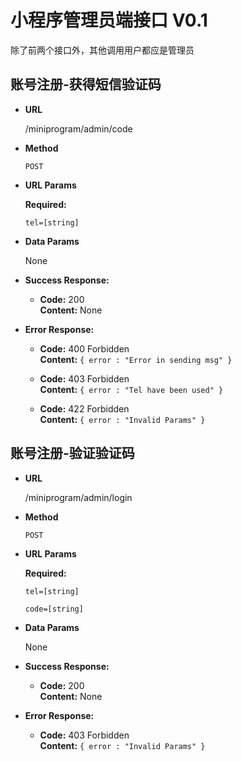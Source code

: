 # 小程序管理员端接口 V0.1
除了前两个接口外，其他调用用户都应是管理员

**账号注册-获得短信验证码** 
-----------

* **URL**

    /miniprogram/admin/code

* **Method**

    `POST`

* **URL Params**

    **Required:**
 
   `tel=[string]`

* **Data Params**

    None

* **Success Response:**

  * **Code:** 200 <br />
    **Content:** None

* **Error Response:**

  * **Code:** 400 Forbidden <br />
    **Content:** `{ error : "Error in sending msg" }`

  * **Code:** 403 Forbidden <br />
    **Content:** `{ error : "Tel have been used" }`

  * **Code:** 422 Forbidden <br />
    **Content:** `{ error : "Invalid Params" }`


**账号注册-验证验证码**
---------------

* **URL**

    /miniprogram/admin/login

* **Method**

    `POST`

* **URL Params**

    **Required:**
 
   `tel=[string]`

   `code=[string]`

* **Data Params**

    None

* **Success Response:**

  * **Code:** 200 <br />
    **Content:** None

* **Error Response:**

  * **Code:** 403 Forbidden <br />
    **Content:** `{ error : "Invalid Params" }`
